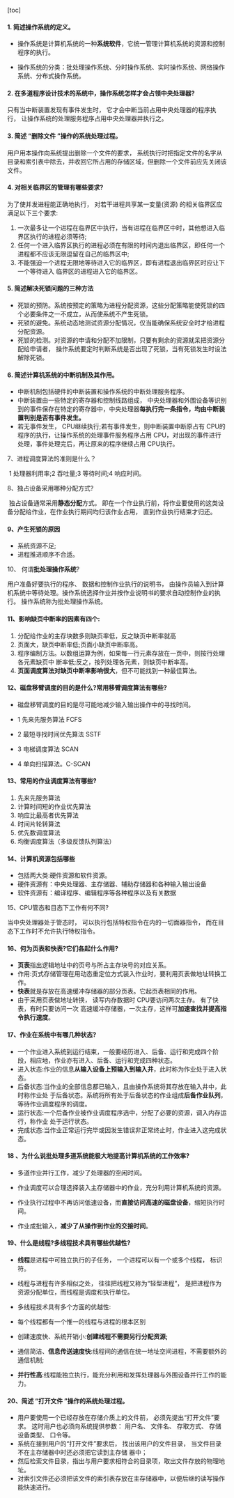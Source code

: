 [toc]

#### 1. 简述操作系统的定义。

- 操作系统是计算机系统的一种**系统软件**，它统一管理计算机系统的资源和控制程序的执行。

- 操作系统的分类：批处理操作系统、分时操作系统、实时操作系统、网络操作系统、分布式操作系统。

  

#### 2. 在多道程序设计技术的系统中，操作系统怎样才会占领中央处理器?

只有当中断装置发现有事件发生时， 它才会中断当前占用中央处理器的程序执行， 让操作系统的处理服务程序占用中央处理器并执行之。



#### 3. 简述 “删除文件 ”操作的系统处理过程。

用户用本操作向系统提出删除一个文件的要求， 系统执行时把指定文件的名字从目录和索引表中除去，并收回它所占用的存储区域，但删除一个文件前应先关闭该文件。



#### 4. 对相关临界区的管理有哪些要求?

为了使并发进程能正确地执行， 对若干进程共享某一变量(资源) 的相关临界区应满足以下三个要求:

1. 一次最多让一个进程在临界区中执行，当有进程在临界区中时，其他想进入临界区执行的进程必须等待;
2. 任何一个进入临界区执行的进程必须在有限的时间内退出临界区，即任何一个进程都不应该无限逗留在自己的临界区中;
3.  不能强迫一个进程无限地等待进入它的临界区，即有进程退出临界区时应让下一个等待进入 临界区的进程进入它的临界区。



#### 5. 简述解决死锁问题的三种方法

- 死锁的预防。系统按预定的策略为进程分配资源，这些分配策略能使死锁的四个必要条件之一不成立，从而使系统不产生死锁。
- 死锁的避免。系统动态地测试资源分配情况，仅当能确保系统安全时才给进程分配资源。
- 死锁的检测。对资源的申请和分配不加限制，只要有剩余的资源就呆把资源分配给申请者， 操作系统要定时判断系统是否出现了死锁，当有死锁发生时设法解除死锁。



#### 6. 简述计算机系统的中断机制及其作用。

- 中断机制包括硬件的中断装置和操作系统的中断处理服务程序。 
- 中断装置由一些特定的寄存器和控制线路组成， 中央处理器和外围设备等识别到的事件保存在特定的寄存器中，中央处理器**每执行完一条指令，均由中断装置判别是否有事件发生。**
- 若无事件发生， CPU继续执行;若有事件发生，则中断装置中断原占有 CPU的程序的执行，让操作系统的处理事件服务程序占用 CPU，对出现的事件进行处理，事件处理完后，再让原来的程序继续占用 CPU执行。



7、进程调度算法的准则是什么？

​	1 处理器利用率;2 吞吐量;3 等待时间;4 响应时间。



8、独占设备采用哪种分配方式?

​	独占设备通常采用**静态分配**方式。 即在一个作业执行前，将作业要使用的这类设备分配给作业，在作业执行期间均归该作业占用， 直到作业执行结束才归还。



#### 9、产生死锁的原因

- 系统资源不足;
- 进程推进顺序不合适。



10、 何谓**批处理操作系统**?

用户准备好要执行的程序、 数据和控制作业执行的说明书， 由操作员输入到计算机系统中等待处理。操作系统选择作业并按作业说明书的要求自动控制作业的执行。
操作系统称为批处理操作系统。



#### 11、影响**缺页中断率的因素**有四个:

1. 分配给作业的主存块数多则缺页率低，反之缺页中断率就高
2. 页面大，缺页中断率低;页面小缺页中断率高。
3. 程序编制方法。以数组运算为例，如果每一行元素存放在一页中，则按行处理各元素缺页中 断率低;反之，按列处理各元素，则缺页中断率高。
4.  **页面调度算法对缺页中断率影响很大**，但不可能找到一种最佳算法。



#### 12、磁盘移臂调度的目的是什么?常用移臂调度算法有哪些?

- 磁盘移臂调度的目的是尽可能地减少输入输出操作中的寻找时间。

- 1 先来先服务算法 FCFS

- 2 最短寻找时间优先算法 SSTF
-  3 电梯调度算法 SCAN

- 4 单向扫描算法。C-SCAN



#### 13、常用的作业调度算法有哪些?

1. 先来先服务算法
2. 计算时间短的作业优先算法 
3. 响应比最高者优先算法
4. 时间片轮转算法
5. 优先数调度算法
6. 均衡调度算法（多级反馈队列算法） 



#### 14、计算机资源包括哪些

- 包括两大类:硬件资源和软件资源。
- 硬件资源有：中央处理器、主存储器、辅助存储器和各种输入输出设备
- 软件资源有：编译程序、编辑程序等各种程序以及有关数据



15、CPU管态和目态下工作有何不同?

当中央处理器处于管态时， 可以执行包括特权指令在内的一切面器指令， 而在目态下工作时不允许执行特权指令。



#### 16、何为页表和快表?它们各起什么作用? 

- **页表**指出逻辑地址中的页号与所占主存块号的对应关系。
- 作用:页式存储管理在用动态重定位方式装入作业时，要利用页表做地址转换工作。
- **快表**就是存放在高速缓冲存储器的部分页表。它起页表相同的作用。
- 由于采用页表做地址转换， 读写内存数据时 CPU要访问两次主存。 有了快表，有时只要访问一次 高速缓冲存储器，一次主存，这样可**加速查找并提高指令执行速度**。



#### 17、作业在系统中有哪几种状态? 

- 一个作业进入系统到运行结束，一般要经历进入、后备、运行和完成四个阶段，相应地，作业亦有进入、后备、运行和完成四种状态。
- 进入状态:作业的信息**从输入设备上预输入到输入井**，此时称为作业处于进入状态。
- 后备状态:当作业的全部信息都已输入，且由操作系统将其存放在输入井中，此时称作业处 于后备状态。系统将所有处于后备状态的作业组成**后备作业队列**，等待作业调度程序的调度。 
- 运行状态:一个后备作业被作业调度程序选中，分配了必要的资源，调入内存运行，称作业 处于运行状态。
- 完成状态:当作业正常运行完毕或因发生错误非正常终止时，作业进入这完成状态。



#### 18 、为什么说批处理多道系统能极大地提高计算机系统的工作效率? 

- 多道作业并行工作，减少了处理器的空闲时间。

- 作业调度可以合理选择装入主存储器中的作业，充分利用计算机系统的资源。
- 作业执行过程中不再访问低速设备，而**直接访问高速的磁盘设备**，缩短执行时间。
- 作业成批输入，**减少了从操作到作业的交接时间**。



#### 19、什么是线程?多线程技术具有哪些优越性?

- **线程**是进程中可独立执行的子任务， 一个进程可以有一个或多个线程， 标识符。
- 线程与进程有许多相似之处， 往往把线程又称为“轻型进程”， 是把进程作为资源分配单位，而线程是调度和执行单位。 
- 多线程技术具有多个方面的优越性:
- 每个线程都有一个惟一的线程与进程的根本区别
- 创建速度快、系统开销小:**创建线程不需要另行分配资源;**

- 通信简洁、**信息传送速度快**:线程间的通信在统一地址空间进程，不需要额外的通信机制; 
- **并行性高**:线程能独立执行，能充分利用和发挥处理器与外围设备并行工作的能力。

#### 20、简述 “打开文件 ”操作的系统处理过程。
- 用户要使用一个已经存放在存储介质上的文件前， 必须先提出“打开文件”要求。 
这时用户也必须向系统提供参数： 用户名、 文件名、 存取方式、 存储设备类型、 口令等。 
- 系统在接到用户的“打开文件”要求后， 找出该用户的文件目录， 当文件目录不在主存储器中时还必须把它读到主存储
器中；
- 然后检索文件目录，指出与用户要求相符合的目录项，取出文件存放的物理地址。
- 对索引文件还必须把该文件的索引表存放在主存储器中，以便后继的读写操作能快速进行。